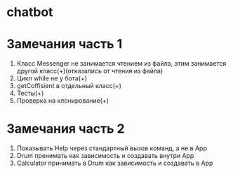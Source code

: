 # chatbot
# Замечания часть 1
1. Класс Messenger не занимается чтением из файла, этим занимается другой класс(+)(отказались от чтения из файла)
2. Цикл while не у бота(+)
3. getCoffisient в отдельный класс(+)
4. Тесты(+)
5. Проверка на клонирование(+)
# Замечания часть 2
1. Показывать Help через стандартный вызов команд, а не в App
2. Drum пренимать как зависимость и создавать внутри App
3. Calculator принимать в Drum как зависимость и создавать в App

